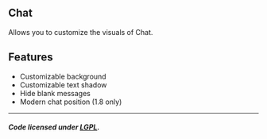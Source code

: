 ## Chat
Allows you to customize the visuals of Chat.

## Features
- Customizable background
- Customizable text shadow
- Hide blank messages
- Modern chat position (1.8 only)

---

##### Code licensed under [LGPL](LICENSE).